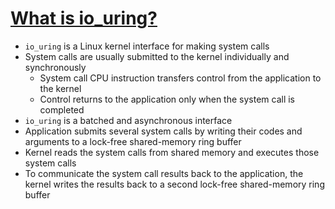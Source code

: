 # [What is io_uring?](https://matklad.github.io/2024/09/23/what-is-io-uring.html)
* `io_uring` is a Linux kernel interface for making system calls
* System calls are usually submitted to the kernel individually and synchronously
  * System call CPU instruction transfers control from the application to the kernel
  * Control returns to the application only when the system call is completed
* `io_uring` is a batched and asynchronous interface
* Application submits several system calls by writing their codes and arguments to a lock-free shared-memory ring buffer
* Kernel reads the system calls from shared memory and executes those system calls
* To communicate the system call results back to the application, the kernel writes the results back to a second lock-free shared-memory ring buffer
